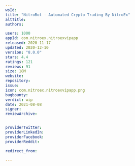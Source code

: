 ```yaml
---
wsId: 
title: "NitroBot - Automated Crypto Trading By NitroEx"
altTitle: 
authors:

users: 1000
appId: com.nitroex.nitroexvipapp
released: 2020-11-17
updated: 2020-12-10
version: "8.0.0"
stars: 4.4
ratings: 121
reviews: 91
size: 18M
website: 
repository: 
issue: 
icon: com.nitroex.nitroexvipapp.png
bugbounty: 
verdict: wip
date: 2021-08-08
signer: 
reviewArchive:


providerTwitter: 
providerLinkedIn: 
providerFacebook: 
providerReddit: 

redirect_from:

---
```



